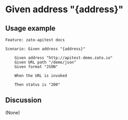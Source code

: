 
Given address "{address}"
=============================================================================================================

Usage example
-------------

```
Feature: zato-apitest docs

Scenario: Given address "{address}"

    Given address "http://apitest-demo.zato.io"
    Given URL path "/demo/json"
    Given format "JSON"

    When the URL is invoked

    Then status is "200"
```

Discussion
----------

(None)